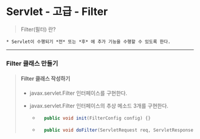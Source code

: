 # Servlet - 고급 - Filter

> Filter(필터) 란?

	* Servlet이 수행되기 *전* 또는 *후* 에 추가 기능을 수행할 수 있도록 한다.
	
---

### Filter 클래스 만들기

>	#### Filter 클래스 작성하기
>
>	* javax.servlet.Filter 인터페이스를 구현한다.
>	
>	* javax.servlet.Filter 인터페이스의 추상 메소드 3개를 구현한다.
>		
>		* ```java
>			public void init(FilterConfig config) {}
>			```
>				
>		* ```java
>			public void doFilter(ServletRequest req, ServletResponse resp, FilterChain chain) {}
>			```